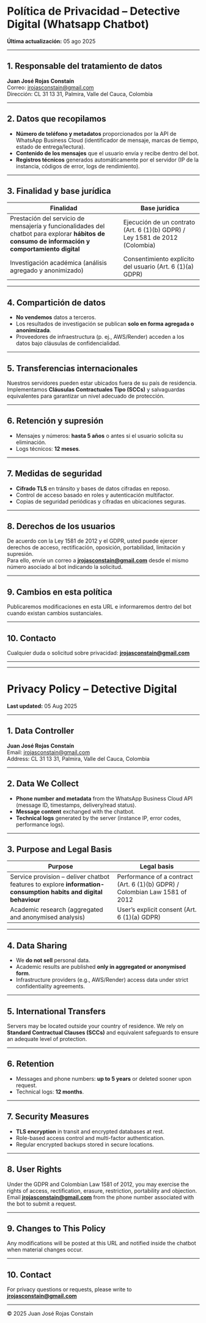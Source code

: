 <!-- Detective Digital – Política de Privacidad -->
# Política de Privacidad – Detective Digital (Whatsapp Chatbot)
**Última actualización:** 05 ago 2025  

---

## 1. Responsable del tratamiento de datos  
**Juan José Rojas Constaín**  
Correo: jrojasconstain@gmail.com  
Dirección: CL 31 13 31, Palmira, Valle del Cauca, Colombia  

---

## 2. Datos que recopilamos  
- **Número de teléfono y metadatos** proporcionados por la API de WhatsApp Business Cloud (identificador de mensaje, marcas de tiempo, estado de entrega/lectura).  
- **Contenido de los mensajes** que el usuario envía y recibe dentro del bot.  
- **Registros técnicos** generados automáticamente por el servidor (IP de la instancia, códigos de error, logs de rendimiento).  

---

## 3. Finalidad y base jurídica

| Finalidad | Base jurídica |
|-----------|---------------|
| Prestación del servicio de mensajería y funcionalidades del chatbot para explorar **hábitos de consumo de información y comportamiento digital** | Ejecución de un contrato (Art. 6 (1)(b) GDPR) / Ley 1581 de 2012 (Colombia) |
| Investigación académica (análisis agregado y anonimizado) | Consentimiento explícito del usuario (Art. 6 (1)(a) GDPR) |

---

## 4. Compartición de datos  
- **No vendemos** datos a terceros.  
- Los resultados de investigación se publican **solo en forma agregada o anonimizada**.  
- Proveedores de infraestructura (p. ej., AWS/Render) acceden a los datos bajo cláusulas de confidencialidad.  

---

## 5. Transferencias internacionales  
Nuestros servidores pueden estar ubicados fuera de su país de residencia. Implementamos **Cláusulas Contractuales Tipo (SCCs)** y salvaguardas equivalentes para garantizar un nivel adecuado de protección.  

---

## 6. Retención y supresión  
- Mensajes y números: **hasta 5 años** o antes si el usuario solicita su eliminación.  
- Logs técnicos: **12 meses**.  

---

## 7. Medidas de seguridad  
- **Cifrado TLS** en tránsito y bases de datos cifradas en reposo.  
- Control de acceso basado en roles y autenticación multifactor.  
- Copias de seguridad periódicas y cifradas en ubicaciones seguras.  

---

## 8. Derechos de los usuarios  
De acuerdo con la Ley 1581 de 2012 y el GDPR, usted puede ejercer derechos de acceso, rectificación, oposición, portabilidad, limitación y supresión.  
Para ello, envíe un correo a **jrojasconstain@gmail.com** desde el mismo número asociado al bot indicando la solicitud.  

---

## 9. Cambios en esta política  
Publicaremos modificaciones en esta URL e informaremos dentro del bot cuando existan cambios sustanciales.  

---

## 10. Contacto  
Cualquier duda o solicitud sobre privacidad: **jrojasconstain@gmail.com**  

---

---

<!-- English version -->
# Privacy Policy – Detective Digital
**Last updated:** 05 Aug 2025  

---

## 1. Data Controller  
**Juan José Rojas Constaín**  
Email: jrojasconstain@gmail.com  
Address: CL 31 13 31, Palmira, Valle del Cauca, Colombia  

---

## 2. Data We Collect  
- **Phone number and metadata** from the WhatsApp Business Cloud API (message ID, timestamps, delivery/read status).  
- **Message content** exchanged with the chatbot.  
- **Technical logs** generated by the server (instance IP, error codes, performance logs).  

---

## 3. Purpose and Legal Basis  
| Purpose | Legal basis |
|---------|-------------|
| Service provision – deliver chatbot features to explore **information-consumption habits and digital behaviour** | Performance of a contract (Art. 6 (1)(b) GDPR) / Colombian Law 1581 of 2012 |
| Academic research (aggregated and anonymised analysis) | User’s explicit consent (Art. 6 (1)(a) GDPR) |

---

## 4. Data Sharing  
- We **do not sell** personal data.  
- Academic results are published **only in aggregated or anonymised form**.  
- Infrastructure providers (e.g., AWS/Render) access data under strict confidentiality agreements.  

---

## 5. International Transfers  
Servers may be located outside your country of residence. We rely on **Standard Contractual Clauses (SCCs)** and equivalent safeguards to ensure an adequate level of protection.  

---

## 6. Retention  
- Messages and phone numbers: **up to 5 years** or deleted sooner upon request.  
- Technical logs: **12 months**.  

---

## 7. Security Measures  
- **TLS encryption** in transit and encrypted databases at rest.  
- Role-based access control and multi-factor authentication.  
- Regular encrypted backups stored in secure locations.  

---

## 8. User Rights  
Under the GDPR and Colombian Law 1581 of 2012, you may exercise the rights of access, rectification, erasure, restriction, portability and objection.  
Email **jrojasconstain@gmail.com** from the phone number associated with the bot to submit a request.  

---

## 9. Changes to This Policy  
Any modifications will be posted at this URL and notified inside the chatbot when material changes occur.  

---

## 10. Contact  
For privacy questions or requests, please write to **jrojasconstain@gmail.com**  

---

© 2025 Juan José Rojas Constaín
